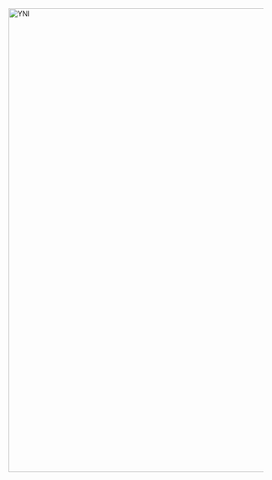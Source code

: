 <img width="1896" height="915" alt="YNI" src="https://github.com/user-attachments/assets/22ef2910-5aa1-4907-ae65-bf9635c038ac" />
